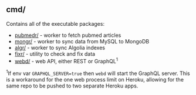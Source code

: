 ## cmd/

Contains all of the executable packages:

* [pubmedr/](/cmd/pubmedr/README.md) - worker to fetch pubmed articles
* [mongr/](/cmd/mongr/README.md) - worker to sync data from MySQL to MongoDB
* [algr/](/cmd/algr/README.md) - worker to sync Algolia indexes
* [fixr/](/cmd/fixr/README.md) - utility to check and fix data
* [webd/](/cmd/webd/README.md) - web API, either REST or GraphQL<sup>1</sup>

<sup>1</sup>If env var `GRAPHQL_SERVER=true` then `webd` will start the GraphQL server. This is a workaround for the one web process limit on Heroku, allowing for the same repo to be pushed to two separate Heroku apps.

      




